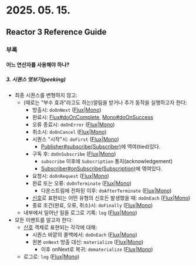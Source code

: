 # 2025. 05. 15.

## Reactor 3 Reference Guide

### 부록

#### 어느 연산자를 사용해야 하나?

##### 3. 시퀀스 엿보기(peeking)

* 최종 시퀀스를 변형하지 않고:
    * (때로는 "부수 효과"라고도 하는)알림을 받거나 추가 동작을 실행하고자 한다:
        * 방출시: `doOnNext` ([Flux][flux-do-on-next]|[Mono][mono-do-on-next])
        * 완료시: [Flux#doOnComplete][flux-do-on-complete], [Mono#doOnSuccess][mono-do-on-success]
        * 오류 종료시: `doOnError` ([Flux][flux-do-on-error]|[Mono][mono-do-on-error])
        * 취소시: `doOnCancel` ([Flux][flux-do-on-cancel]|[Mono][mono-do-on-cancel])
        * 시퀀스 "시작"시: `doFirst` ([Flux][flux-do-first]|[Mono][mono-do-first])
            * [Publisher#subscribe(Subscriber)][publisher-subscribe-subscriber]에 역여(tied)있다.
        * 구독 후: `doOnSubscribe` ([Flux][flux-do-on-subscribe]|[Mono][mono-do-on-subscribe])
            * `subscribe` 이후에 `Subscription` 통지(acknowledgement)
            * [Subscriber#onSubscribe(Subscription)][subscriber-on-subscribe-subscription]에 엮여있다.
        * 요청시: `doOnRequest` ([Flux][flux-do-on-request]|[Mono][mono-do-on-request])
        * 완료 또는 오류: `doOnTerminate` ([Flux][flux-do-on-terminate]|[Mono][mono-do-on-terminate])
            * 다운스트림에 전파된 이후: `doAfterTerminate` ([Flux][flux-do-after-terminate]|[Mono][mono-do-after-terminate])
        * [신호][signal]로 표현되는 어떤 유형의 신호든 발생했을 때: `doOnEach` ([Flux][flux-do-on-each]|[Mono][mono-do-on-each])
        * 종료 조건(완료, 오류, 취소)시: `doFinally` ([Flux][flux-do-finally]|[Mono][mono-do-finally])
    * 내부에서 일어난 일을 로그로 기록: `log` ([Flux][flux-log]|[Mono][mono-log])
* 모든 이벤트를 알고자 한다:
    * [신호][signal] 객체로 표현되는 각각에 대해:
        * 시퀀스 바깥의 콜백에서: `doOnEach` ([Flux][flux-do-on-each]|[Mono][mono-do-on-each])
        * 원본 `onNext` 방출 대신: `materialize` ([Flux][flux-materialize]|[Mono][mono-materialize])
            * 이후 onNext로 복귀: `dematerialize` ([Flux][flux-dematerialize]|[Mono][mono-dematerialize])
    * 로그로: `log` ([Flux][flux-log]|[Mono][mono-log])

[flux-do-on-next]: https://projectreactor.io/docs/core/release/api/reactor/core/publisher/Flux.html#doOnNext-java.util.function.Consumer-
[mono-do-on-next]: https://projectreactor.io/docs/core/release/api/reactor/core/publisher/Mono.html#doOnNext-java.util.function.Consumer-
[flux-do-on-complete]: https://projectreactor.io/docs/core/release/api/reactor/core/publisher/Flux.html#doOnComplete-java.lang.Runnable-
[mono-do-on-success]: https://projectreactor.io/docs/core/release/api/reactor/core/publisher/Mono.html#doOnSuccess-java.util.function.Consumer-
[flux-do-on-error]: https://projectreactor.io/docs/core/release/api/reactor/core/publisher/Flux.html#doOnError-java.util.function.Consumer-
[mono-do-on-error]: https://projectreactor.io/docs/core/release/api/reactor/core/publisher/Mono.html#doOnError-java.util.function.Consumer-
[flux-do-on-cancel]: https://projectreactor.io/docs/core/release/api/reactor/core/publisher/Flux.html#doOnCancel-java.lang.Runnable-
[mono-do-on-cancel]: https://projectreactor.io/docs/core/release/api/reactor/core/publisher/Mono.html#doOnCancel-java.lang.Runnable-
[flux-do-first]: https://projectreactor.io/docs/core/release/api/reactor/core/publisher/Flux.html#doFirst-java.lang.Runnable-
[mono-do-first]: https://projectreactor.io/docs/core/release/api/reactor/core/publisher/Mono.html#doFirst-java.lang.Runnable-
[publisher-subscribe-subscriber]: https://www.reactive-streams.org/reactive-streams-1.0.3-javadoc/org/reactivestreams/Publisher.html?is-external=true#subscribe(org.reactivestreams.Subscriber)
[flux-do-on-subscribe]: https://projectreactor.io/docs/core/release/api/reactor/core/publisher/Flux.html#doOnSubscribe-java.util.function.Consumer-
[mono-do-on-subscribe]: https://projectreactor.io/docs/core/release/api/reactor/core/publisher/Mono.html#doOnSubscribe-java.util.function.Consumer-
[subscriber-on-subscribe-subscription]: https://www.reactive-streams.org/reactive-streams-1.0.3-javadoc/org/reactivestreams/Subscriber.html?is-external=true#onSubscribe(org.reactivestreams.Subscription)
[flux-do-on-request]: https://projectreactor.io/docs/core/release/api/reactor/core/publisher/Flux.html#doOnRequest-java.util.function.LongConsumer-
[mono-do-on-request]: https://projectreactor.io/docs/core/release/api/reactor/core/publisher/Mono.html#doOnRequest-java.util.function.LongConsumer-
[flux-do-on-terminate]: https://projectreactor.io/docs/core/release/api/reactor/core/publisher/Flux.html#doOnTerminate-java.lang.Runnable-
[mono-do-on-terminate]: https://projectreactor.io/docs/core/release/api/reactor/core/publisher/Mono.html#doOnTerminate-java.lang.Runnable-
[flux-do-after-terminate]: https://projectreactor.io/docs/core/release/api/reactor/core/publisher/Flux.html#doAfterTerminate-java.lang.Runnable-
[mono-do-after-terminate]: https://projectreactor.io/docs/core/release/api/reactor/core/publisher/Mono.html#doAfterTerminate-java.lang.Runnable-
[signal]: https://projectreactor.io/docs/core/release/api/reactor/core/publisher/Signal.html
[flux-do-on-each]: https://projectreactor.io/docs/core/release/api/reactor/core/publisher/Flux.html#doOnEach-java.util.function.Consumer-
[mono-do-on-each]: https://projectreactor.io/docs/core/release/api/reactor/core/publisher/Mono.html#doOnEach-java.util.function.Consumer-
[flux-do-finally]: https://projectreactor.io/docs/core/release/api/reactor/core/publisher/Flux.html#doFinally-java.util.function.Consumer-
[mono-do-finally]: https://projectreactor.io/docs/core/release/api/reactor/core/publisher/Mono.html#doFinally-java.util.function.Consumer-
[flux-log]: https://projectreactor.io/docs/core/release/api/reactor/core/publisher/Flux.html#log--
[mono-log]: https://projectreactor.io/docs/core/release/api/reactor/core/publisher/Mono.html#log--
[flux-materialize]: https://projectreactor.io/docs/core/release/api/reactor/core/publisher/Flux.html#materialize--
[mono-materialize]: https://projectreactor.io/docs/core/release/api/reactor/core/publisher/Mono.html#materialize--
[flux-dematerialize]: https://projectreactor.io/docs/core/release/api/reactor/core/publisher/Flux.html#dematerialize--
[mono-dematerialize]: https://projectreactor.io/docs/core/release/api/reactor/core/publisher/Mono.html#dematerialize--
